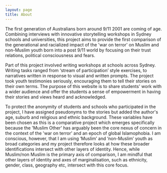 ```yaml
---
layout: page
title: About
---
```


The first generation of Australians born around
9/11 2001 are coming of age. Combining interviews with innovative storytelling workshops in Sydney schools and universities, this project aims to provide the first comparison of the generational and racialized impact of the 'war on terror' on Muslim and non-Muslim youth born into a post 9/11 world by focusing on their trust relations, political consciousness and fears.

Part of this project involved writing workshops at schools across Sydney. Writing tasks ranged from ‘stream of participation’ style exercises, to narratives written in response to visual and written prompts. The project took youth testimonies seriously, encouraging them to tell their stories on their own terms. The purpose of this website is to share students' work with a wider audience and offer the students a sense of empowerment in having their stories and views heard and acknowledged.

To protect the anonymity of students and schools who participated in the project, I have assigned pseudonyms to the stories but added the author's age, suburb and religious and ethnic background. These variables have been chosen as this is a comparative project which emerges specifically because the 'Muslim Other' has arguably been the core nexus of concern in the context of the 'war on terror' and an epoch of global Islamophobia. I am conscious, however, that I am using ‘Muslim’ and ‘non-Muslim’ youth as broad categories and my project therefore looks at how these broader identifications intersect with other layers of identity. Hence, while Muslim/non Muslim is the primary axis of comparison, I am mindful that other layers of identity and axes of marginalisation, such as ethnicity, gender, class, geography etc, intersect with this core focus.







 
